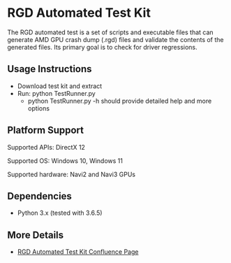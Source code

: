 # RGD Automated Test Kit
The RGD automated test is a set of scripts and executable files that can generate AMD GPU crash dump (.rgd) files and validate the contents of the generated files. Its primary goal is to check for driver regressions.

## Usage Instructions ##
* Download test kit and extract
* Run: python TestRunner.py
    * python TestRunner.py -h  should provide detailed help and more options

## Platform Support ##
Supported APIs: DirectX 12

Supported OS: Windows 10, Windows 11

Supported hardware: Navi2 and Navi3 GPUs


## Dependencies ##
* Python 3.x (tested with 3.6.5)

## More Details ##
* [RGD Automated Test Kit Confluence Page](https://confluence.amd.com/display/DEVTOOLS/RGD+Automated+Test+Kit)